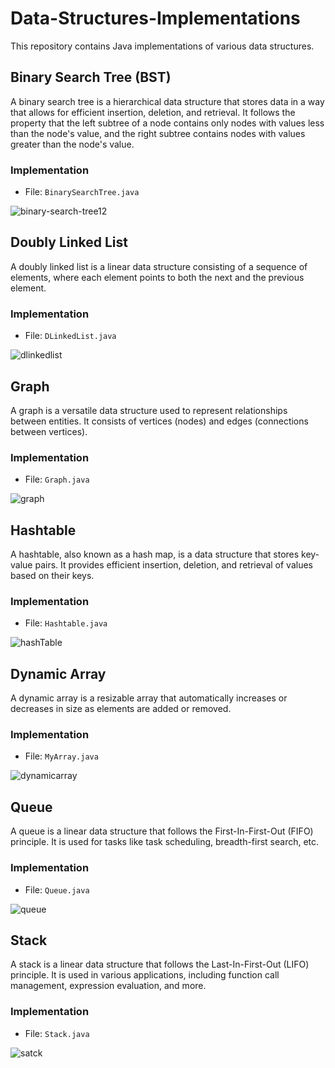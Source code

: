 # Data-Structures-Implementations
This repository contains Java implementations of various data structures.

## Binary Search Tree (BST)
A binary search tree is a hierarchical data structure that stores data in a way that allows for efficient insertion, deletion, and retrieval.
It follows the property that the left subtree of a node contains only nodes with values less than the node's value,
and the right subtree contains nodes with values greater than the node's value.
### Implementation
* File: `BinarySearchTree.java`

![binary-search-tree12](https://github.com/danialtrody/Data-Structures-Implementations/assets/141449225/a7480b77-e5cc-49c7-a833-3e6a777d635a)



## Doubly Linked List
A doubly linked list is a linear data structure consisting of a sequence of elements,
where each element points to both the next and the previous element.
### Implementation
* File: `DLinkedList.java`

![dlinkedlist](https://github.com/danialtrody/Data-Structures-Implementations/assets/141449225/b469b1f7-067f-453b-b3c7-fe68a74085e7)


## Graph
A graph is a versatile data structure used to represent relationships between entities. 
It consists of vertices (nodes) and edges (connections between vertices).
### Implementation
* File: `Graph.java`
  
 ![graph](https://github.com/danialtrody/Data-Structures-Implementations/assets/141449225/e05f7788-77dd-461c-a39e-23f251ee07cf)



## Hashtable
A hashtable, also known as a hash map, is a data structure that stores key-value pairs.
It provides efficient insertion, deletion, and retrieval of values based on their keys.
### Implementation
* File: `Hashtable.java`
 
 ![hashTable](https://github.com/danialtrody/Data-Structures-Implementations/assets/141449225/8a5c2160-0c11-4316-a3a9-c4cd89734ba6)



## Dynamic Array
A dynamic array is a resizable array that automatically increases or decreases in size as elements are added or removed.
### Implementation
* File: `MyArray.java`

![dynamicarray](https://github.com/danialtrody/Data-Structures-Implementations/assets/141449225/ab62d2c8-8ca7-4e7a-ad95-9b86050b92cb)



## Queue
A queue is a linear data structure that follows the First-In-First-Out (FIFO) principle.
It is used for tasks like task scheduling, breadth-first search, etc.
### Implementation
* File: `Queue.java`

![queue](https://github.com/danialtrody/Data-Structures-Implementations/assets/141449225/203d5465-e396-418c-bd65-e53e50137d79)



## Stack
A stack is a linear data structure that follows the Last-In-First-Out (LIFO) principle.
It is used in various applications, including function call management, expression evaluation, and more.
### Implementation
* File: `Stack.java`
  
![satck](https://github.com/danialtrody/Data-Structures-Implementations/assets/141449225/725c249b-4eea-493e-b3fc-c16fd3cbe016)



